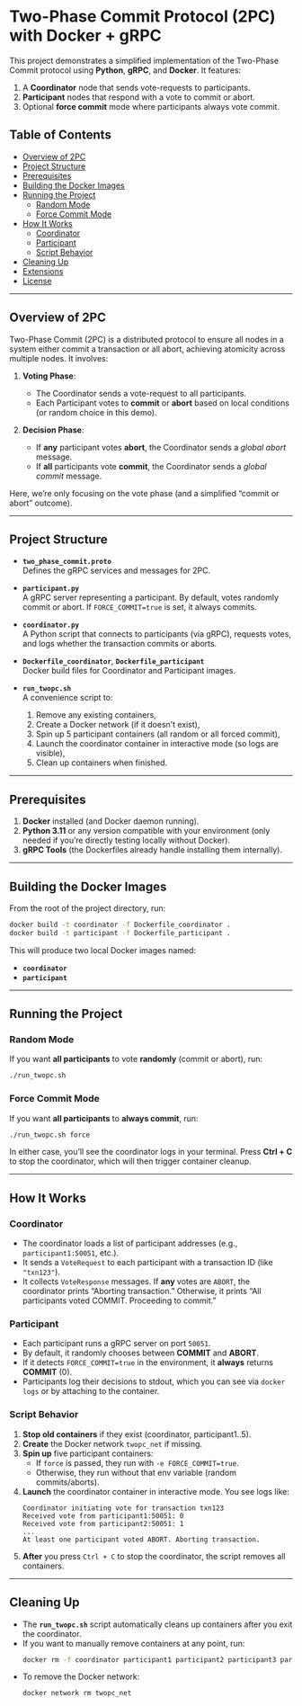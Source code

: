 # Two-Phase Commit Protocol (2PC) with Docker + gRPC

This project demonstrates a simplified implementation of the Two-Phase Commit protocol using **Python**, **gRPC**, and **Docker**. It features:

1. A **Coordinator** node that sends vote-requests to participants.
2. **Participant** nodes that respond with a vote to commit or abort.
3. Optional **force commit** mode where participants always vote commit.

## Table of Contents

- [Overview of 2PC](#overview-of-2pc)
- [Project Structure](#project-structure)
- [Prerequisites](#prerequisites)
- [Building the Docker Images](#building-the-docker-images)
- [Running the Project](#running-the-project)
  - [Random Mode](#random-mode)
  - [Force Commit Mode](#force-commit-mode)
- [How It Works](#how-it-works)
  - [Coordinator](#coordinator)
  - [Participant](#participant)
  - [Script Behavior](#script-behavior)
- [Cleaning Up](#cleaning-up)
- [Extensions](#extensions)
- [License](#license)

---

## Overview of 2PC

Two-Phase Commit (2PC) is a distributed protocol to ensure all nodes in a system either commit a transaction or all abort, achieving atomicity across multiple nodes. It involves:

1. **Voting Phase**:
   - The Coordinator sends a vote-request to all participants.
   - Each Participant votes to **commit** or **abort** based on local conditions (or random choice in this demo).

2. **Decision Phase**:
   - If **any** participant votes **abort**, the Coordinator sends a *global abort* message.  
   - If **all** participants vote **commit**, the Coordinator sends a *global commit* message.

Here, we’re only focusing on the vote phase (and a simplified “commit or abort” outcome).

---

## Project Structure

- **`two_phase_commit.proto`**  
  Defines the gRPC services and messages for 2PC.

- **`participant.py`**  
  A gRPC server representing a participant. By default, votes randomly commit or abort. If `FORCE_COMMIT=true` is set, it always commits.

- **`coordinator.py`**  
  A Python script that connects to participants (via gRPC), requests votes, and logs whether the transaction commits or aborts.

- **`Dockerfile_coordinator`**, **`Dockerfile_participant`**  
  Docker build files for Coordinator and Participant images.

- **`run_twopc.sh`**  
  A convenience script to:
  1. Remove any existing containers,
  2. Create a Docker network (if it doesn’t exist),
  3. Spin up 5 participant containers (all random or all forced commit),
  4. Launch the coordinator container in interactive mode (so logs are visible),
  5. Clean up containers when finished.

---

## Prerequisites

1. **Docker** installed (and Docker daemon running).
2. **Python 3.11** or any version compatible with your environment (only needed if you’re directly testing locally without Docker).
3. **gRPC Tools** (the Dockerfiles already handle installing them internally).

---

## Building the Docker Images

From the root of the project directory, run:

```bash
docker build -t coordinator -f Dockerfile_coordinator .
docker build -t participant -f Dockerfile_participant .
```

This will produce two local Docker images named:
- **`coordinator`**
- **`participant`**

---

## Running the Project

### Random Mode

If you want **all participants** to vote **randomly** (commit or abort), run:

```bash
./run_twopc.sh
```

### Force Commit Mode

If you want **all participants** to **always commit**, run:

```bash
./run_twopc.sh force
```

In either case, you’ll see the coordinator logs in your terminal. Press **Ctrl + C** to stop the coordinator, which will then trigger container cleanup.

---

## How It Works

### Coordinator

- The coordinator loads a list of participant addresses (e.g., `participant1:50051`, etc.).
- It sends a `VoteRequest` to each participant with a transaction ID (like `"txn123"`).
- It collects `VoteResponse` messages. If **any** votes are `ABORT`, the coordinator prints “Aborting transaction.” Otherwise, it prints “All participants voted COMMIT. Proceeding to commit.”

### Participant

- Each participant runs a gRPC server on port `50051`.
- By default, it randomly chooses between **COMMIT** and **ABORT**.
- If it detects `FORCE_COMMIT=true` in the environment, it **always** returns **COMMIT** (0).
- Participants log their decisions to stdout, which you can see via `docker logs` or by attaching to the container.

### Script Behavior

1. **Stop old containers** if they exist (coordinator, participant1..5).  
2. **Create** the Docker network `twopc_net` if missing.  
3. **Spin up** five participant containers:
   - If `force` is passed, they run with `-e FORCE_COMMIT=true`.
   - Otherwise, they run without that env variable (random commits/aborts).
4. **Launch** the coordinator container in interactive mode. You see logs like:
   ```
   Coordinator initiating vote for transaction txn123
   Received vote from participant1:50051: 0
   Received vote from participant2:50051: 1
   ...
   At least one participant voted ABORT. Aborting transaction.
   ```
5. **After** you press `Ctrl + C` to stop the coordinator, the script removes all containers.

---

## Cleaning Up

- The **`run_twopc.sh`** script automatically cleans up containers after you exit the coordinator. 
- If you want to manually remove containers at any point, run:
  ```bash
  docker rm -f coordinator participant1 participant2 participant3 participant4 participant5
  ```
- To remove the Docker network:
  ```bash
  docker network rm twopc_net
  ```
